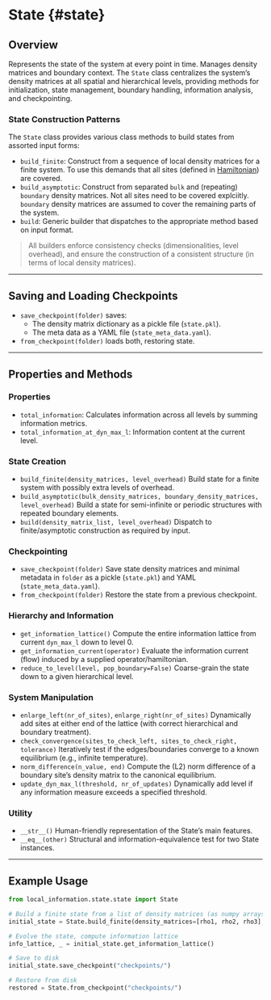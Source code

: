 # State {#state}

## Overview

Represents the state of the system at every point in time. Manages density matrices and boundary context. The `State` class centralizes the system’s density matrices at all spatial and hierarchical levels, providing methods for initialization, state management, boundary handling, information analysis, and checkpointing.

### State Construction Patterns

The `State` class provides various class methods to build states from assorted input forms:

- `build_finite`: Construct from a sequence of local density matrices for a finite system. To use this demands that all sites (defined in [Hamiltonian](operators.md)) are covered.
- `build_asymptotic`: Construct from separated `bulk` and (repeating) `boundary` density matrices. Not all sites need to be covered explciitly. `boundary` density matrices are assumed to cover the remaining parts of the system.
- `build`: Generic builder that dispatches to the appropriate method based on input format.

> All builders enforce consistency checks (dimensionalities, level overhead), and ensure the construction of a consistent structure (in terms of local density matrices).

-----
## Saving and Loading Checkpoints

- `save_checkpoint(folder)` saves:
    - The density matrix dictionary as a pickle file (`state.pkl`).
    - The meta data as a YAML file (`state_meta_data.yaml`).
- `from_checkpoint(folder)` loads both, restoring state.

-----
## Properties and Methods

### Properties

- `total_information`: Calculates information across all levels by summing information metrics.
- `total_information_at_dyn_max_l`: Information content at the current level.

### State Creation

- `build_finite(density_matrices, level_overhead)`
Build state for a finite system with possibly extra levels of overhead.
- `build_asymptotic(bulk_density_matrices, boundary_density_matrices, level_overhead)`
Build a state for semi-infinite or periodic structures with repeated boundary elements.
- `build(density_matrix_list, level_overhead)`
Dispatch to finite/asymptotic construction as required by input.

### Checkpointing

- `save_checkpoint(folder)`
Save state density matrices and minimal metadata in `folder` as a pickle (`state.pkl`) and YAML (`state_meta_data.yaml`).
- `from_checkpoint(folder)`
Restore the state from a previous checkpoint.

### Hierarchy and Information

- `get_information_lattice()`
Compute the entire information lattice from current `dyn_max_l` down to level 0.
- `get_information_current(operator)`
Evaluate the information current (flow) induced by a supplied operator/hamiltonian.
- `reduce_to_level(level, pop_boundary=False)`
Coarse-grain the state down to a given hierarchical level.

### System Manipulation

- `enlarge_left(nr_of_sites)`, `enlarge_right(nr_of_sites)`
Dynamically add sites at either end of the lattice (with correct hierarchical and boundary treatment).
- `check_convergence(sites_to_check_left, sites_to_check_right, tolerance)`
Iteratively test if the edges/boundaries converge to a known equilibrium (e.g., infinite temperature).
- `norm_difference(n_value, end)`
Compute the (L2) norm difference of a boundary site’s density matrix to the canonical equilibrium.
- `update_dyn_max_l(threshold, nr_of_updates)`
Dynamically add level if any information measure exceeds a specified threshold.

### Utility

- `__str__()`
Human-friendly representation of the State’s main features.
- `__eq__(other)`
Structural and information-equivalence test for two State instances.

-----
## Example Usage

```python
from local_information.state.state import State

# Build a finite state from a list of density matrices (as numpy arrays)
initial_state = State.build_finite(density_matrices=[rho1, rho2, rho3], level_overhead=1)

# Evolve the state, compute information lattice
info_lattice, _ = initial_state.get_information_lattice()

# Save to disk
initial_state.save_checkpoint("checkpoints/")

# Restore from disk
restored = State.from_checkpoint("checkpoints/")
```

